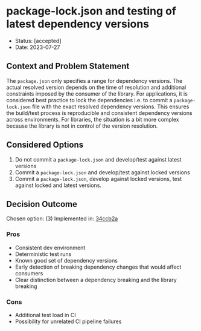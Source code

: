 # package-lock.json and testing of latest dependency versions

- Status: [accepted]
- Date: 2023-07-27

## Context and Problem Statement

The `package.json` only specifies a range for dependency versions.
The actual resolved version depends on the time of resolution and additional constraints imposed by the consumer of the library.
For applications, it is considered best practice to lock the dependencies i.e. to commit a `package-lock.json` file with the exact resolved dependency versions.
This ensures the build/test process is reproducible and consistent dependency versions across environments.
For libraries, the situation is a bit more complex because the library is not in control of the version resolution.

## Considered Options

1. Do not commit a `package-lock.json` and develop/test against latest versions
2. Commit a `package-lock.json` and develop/test against locked versions
3. Commit a `package-lock.json`, develop against locked versions, test against locked and latest versions.

## Decision Outcome

Chosen option: (3)
Implemented in: [34ccb2a](https://github.com/khulnasoft/code-client/commit/34ccb2a0bb68a3fd1e9950bb41924aab07f5649b)

### Pros

- Consistent dev environment
- Deterministic test runs
- Known good set of dependency versions
- Early detection of breaking dependency changes that would affect consumers
- Clear distinction between a dependency breaking and the library breaking

### Cons

- Additional test load in CI
- Possibility for unrelated CI pipeline failures
